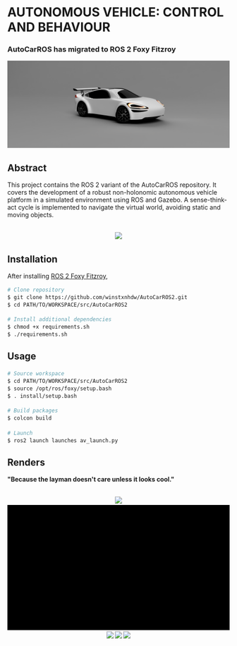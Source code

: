 # AUTONOMOUS VEHICLE: CONTROL AND BEHAVIOUR
### AutoCarROS has migrated to ROS 2 Foxy Fitzroy
<div align="center">
	<img src="https://github.com/winstxnhdw/AutoCarROS/blob/master/resources/pictures/ngeeann_av_ultrawide.png?raw=true" />
</div>

## Abstract
This project contains the ROS 2 variant of the AutoCarROS repository. It covers the development of a robust non-holonomic autonomous vehicle platform in a simulated environment using ROS and Gazebo. A sense-think-act cycle is implemented to navigate the virtual world, avoiding static and moving objects.
<br />
<br />
<div align="center">
	<img src="https://github.com/winstxnhdw/AutoCarROS/blob/master/resources/gifs/obstacle_avoidance.gif?raw=true" />
</div>

## Installation
After installing [ROS 2 Foxy Fitzroy](https://docs.ros.org/en/foxy/Installation.html),
```bash
# Clone repository
$ git clone https://github.com/winstxnhdw/AutoCarROS2.git
$ cd PATH/TO/WORKSPACE/src/AutoCarROS2

# Install additional dependencies
$ chmod +x requirements.sh
$ ./requirements.sh
```

## Usage
```bash
# Source workspace
$ cd PATH/TO/WORKSPACE/src/AutoCarROS2
$ source /opt/ros/foxy/setup.bash
$ . install/setup.bash

# Build packages
$ colcon build

# Launch
$ ros2 launch launches av_launch.py
```

## Renders
<b>"Because the layman doesn't care unless it looks cool."<b>
<br />
<br />
<div align="center">
	<img src="https://github.com/winstxnhdw/AutoCarROS/blob/master/resources/gifs/renders.gif?raw=true" />
	<img src="https://github.com/winstxnhdw/AutoCarROS/blob/master/resources/gifs/1.gif?raw=true" />
	<img src="https://github.com/winstxnhdw/AutoCarROS/blob/master/resources/gifs/2.gif?raw=true" />
	<img src="https://github.com/winstxnhdw/AutoCarROS/blob/master/resources/gifs/3.gif?raw=true" />
	<img src="https://github.com/winstxnhdw/AutoCarROS/blob/master/resources/gifs/4.gif?raw=true" />
</div>

